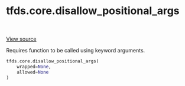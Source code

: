 <div itemscope itemtype="http://developers.google.com/ReferenceObject">
<meta itemprop="name" content="tfds.core.disallow_positional_args" />
<meta itemprop="path" content="Stable" />
</div>

# tfds.core.disallow_positional_args

<!-- Insert buttons -->

<table class="tfo-notebook-buttons tfo-api" align="left">
</table>

<a target="_blank" href="https://github.com/tensorflow/datasets/tree/master/tensorflow_datasets/core/api_utils.py">View
source</a>

<!-- Start diff -->
Requires function to be called using keyword arguments.

```python
tfds.core.disallow_positional_args(
    wrapped=None,
    allowed=None
)
```

<!-- Placeholder for "Used in" -->
